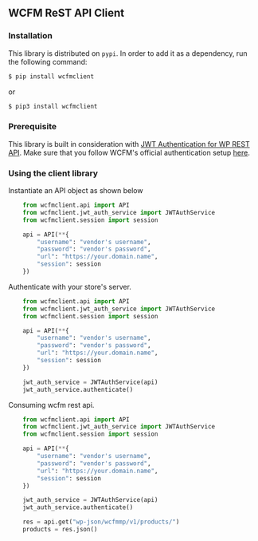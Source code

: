 ## WCFM ReST API Client

### Installation
This library is distributed on `pypi`. In order to add it as a dependency, run the following command:

``` sh
$ pip install wcfmclient
```
or

``` sh
$ pip3 install wcfmclient
```

### Prerequisite
This library is built in consideration with [JWT Authentication for WP REST API](https://wordpress.org/plugins/jwt-authentication-for-wp-rest-api/).
Make sure that you follow WCFM's official authentication setup [here](https://docs.wclovers.com/wcfm-app/).

### Using the client library
Instantiate an API object as shown below
``` python
    from wcfmclient.api import API
    from wcfmclient.jwt_auth_service import JWTAuthService
    from wcfmclient.session import session

    api = API(**{
        "username": "vendor's username",
        "password": "vendor's password",
        "url": "https://your.domain.name",
        "session": session
    })
```

Authenticate with your store's server.

``` python
    from wcfmclient.api import API
    from wcfmclient.jwt_auth_service import JWTAuthService
    from wcfmclient.session import session

    api = API(**{
        "username": "vendor's username",
        "password": "vendor's password",
        "url": "https://your.domain.name",
        "session": session
    })

    jwt_auth_service = JWTAuthService(api)
    jwt_auth_service.authenticate()
```

Consuming wcfm rest api.

``` python
    from wcfmclient.api import API
    from wcfmclient.jwt_auth_service import JWTAuthService
    from wcfmclient.session import session

    api = API(**{
        "username": "vendor's username",
        "password": "vendor's password",
        "url": "https://your.domain.name",
        "session": session
    })

    jwt_auth_service = JWTAuthService(api)
    jwt_auth_service.authenticate()

    res = api.get("wp-json/wcfmmp/v1/products/")
    products = res.json()
```
